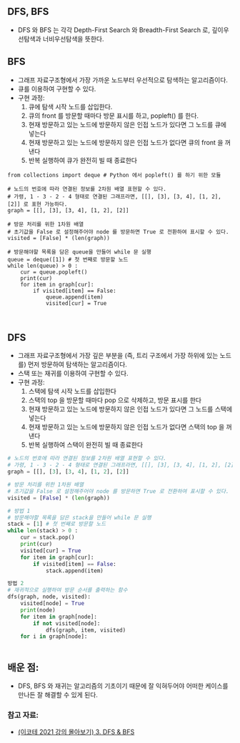 ## DFS, BFS
- DFS 와 BFS 는 각각 Depth-First Search 와 Breadth-First Search 로, 깊이우선탐색과 너비우선탐색을 뜻한다. 

## BFS
- 그래프 자료구조형에서 가장 가까운 노드부터 우선적으로 탐색하는 알고리즘이다.
- 큐를 이용하여 구현할 수 있다.
- 구현 과정:
    1. 큐에 탐색 시작 노드를 삽입한다.
    2. 큐의 front 를 방문할 때마다 방문 표시를 하고, popleft() 를 한다.
    3. 현재 방문하고 있는 노드에 방문하지 않은 인접 노드가 있다면 그 노드를 큐에 넣는다
    4. 현재 방문하고 있는 노드에 방문하지 않은 인접 노드가 없다면 큐의 front 을 꺼낸다
    5. 반복 실행하여 큐가 완전히 빌 때 종료한다

```PY
from collections import deque # Python 에서 popleft() 를 하기 위한 모듈

# 노드의 번호에 따라 연결된 정보를 2차원 배열 표현할 수 있다. 
# 가령, 1 - 3 - 2 - 4 형태로 연결된 그래프라면, [[], [3], [3, 4], [1, 2], [2]] 로 표현 가능하다.
graph = [[], [3], [3, 4], [1, 2], [2]]

# 방문 처리를 위한 1차원 배열
# 초기값을 False 로 설정해주어야 node 를 방문하면 True 로 전환하여 표시할 수 있다.
visited = [False] * (len(graph))

# 방문해야할 목록을 담은 queue을 만들어 while 문 실행
queue = deque([1]) # 첫 번째로 방문할 노드
while len(queue) > 0 :
	cur = queue.popleft()
    print(cur)
    for item in graph[cur]:
    	if visited[item] == False:
        	queue.append(item)
            visited[cur] = True

    	
```

## DFS
- 그래프 자료구조형에서 가장 깊은 부분을 (즉, 트리 구조에서 가장 하위에 있는 노드를) 먼저 방문하여 탐색하는 알고리즘이다.
- 스택 또는 재귀를 이용하여 구현할 수 있다.
- 구현 과정:
    1. 스택에 탐색 시작 노드를 삽입한다
    2. 스택의 top 을 방문할 때마다 pop 으로 삭제하고, 방문 표시를 한다
    3. 현재 방문하고 있는 노드에 방문하지 않은 인접 노드가 있다면 그 노드를 스택에 넣는다
    4. 현재 방문하고 있는 노드에 방문하지 않은 인접 노드가 없다면 스택의 top 을 꺼낸다
    5. 반복 실행하여 스택이 완전히 빌 때 종료한다

```py
# 노드의 번호에 따라 연결된 정보를 2차원 배열 표현할 수 있다. 
# 가령, 1 - 3 - 2 - 4 형태로 연결된 그래프라면, [[], [3], [3, 4], [1, 2], [2]] 로 표현 가능하다.
graph = [[], [3], [3, 4], [1, 2], [2]]

# 방문 처리를 위한 1차원 배열
# 초기값을 False 로 설정해주어야 node 를 방문하면 True 로 전환하여 표시할 수 있다.
visited = [False] * (len(graph))

# 방법 1
# 방문해야할 목록을 담은 stack을 만들어 while 문 실행
stack = [1] # 첫 번째로 방문할 노드
while len(stack) > 0 :
	cur = stack.pop()
    print(cur)
    visited[cur] = True
    for item in graph[cur]:
    	if visited[item] == False:
        	stack.append(item)

방법 2
# 재귀적으로 실행하여 방문 순서를 출력하는 함수
dfs(graph, node, visited):
	visited[node] = True
    print(node)
    for item in graph[node]:
    	if not visited[node]:
        	dfs(graph, item, visited)
    for i in graph[node]:
    	
```

## 배운 점:
- DFS, BFS 와 재귀는 알고리즘의 기초이기 때문에 잘 익혀두어야 어떠한 케이스를 만나든 잘 해결할 수 있게 된다.

### 참고 자료: 
- [(이코테 2021 강의 몰아보기) 3. DFS & BFS](https://youtu.be/7C9RgOcvkvo)